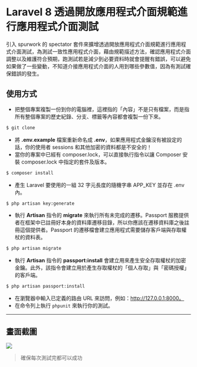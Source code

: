 # Laravel 8 透過開放應用程式介面規範進行應用程式介面測試

引入 spurwork 的 spectator 套件來擴增透過開放應用程式介面規範進行應用程式介面測試，為測試一致性應用程式介面，藉由規範描述方法，確認應用程式介面調整以及維護符合預期，跑測試若是減少到必要資料時就會提醒有錯誤，可以避免如果做了一些變動，不知道介接應用程式介面的人用到哪些參數值，因為有測試確保錯誤的發生。

## 使用方式
- 把整個專案複製一份到你的電腦裡，這裡指的「內容」不是只有檔案，而是指所有整個專案的歷史紀錄、分支、標籤等內容都會複製一份下來。
```sh
$ git clone
```
- 將 __.env.example__ 檔案重新命名成 __.env__，如果應用程式金鑰沒有被設定的話，你的使用者 sessions 和其他加密的資料都是不安全的！
- 當你的專案中已經有 composer.lock，可以直接執行指令以讓 Composer 安裝 composer.lock 中指定的套件及版本。
```sh
$ composer install
```
- 產生 Laravel 要使用的一組 32 字元長度的隨機字串 APP_KEY 並存在 .env 內。
```sh
$ php artisan key:generate
```
- 執行 __Artisan__ 指令的 __migrate__ 來執行所有未完成的遷移。Passport 服務提供者在框架中已註冊好本身的資料庫遷移目錄，所以你應該在遷移資料庫之後註冊這個提供者。Passport 的遷移檔會建立應用程式需要儲存客戶端與存取權杖的資料表。
```sh
$ php artisan migrate
```
- 執行 __Artisan__ 指令的 __passport:install__ 會建立用來產生安全存取權杖的加密金鑰。此外，該指令會建立用於產生存取權杖的「個人存取」與「密碼授權」的客戶端。
```sh
$ php artisan passport:install
```
- 在瀏覽器中輸入已定義的路由 URL 來訪問，例如：http://127.0.0.1:8000。
- 在命令列上執行 `phpunit` 來執行你的測試。

----

## 畫面截圖
![](https://i.imgur.com/f8wuyH7.png)
> 確保每次測試完都可以成功